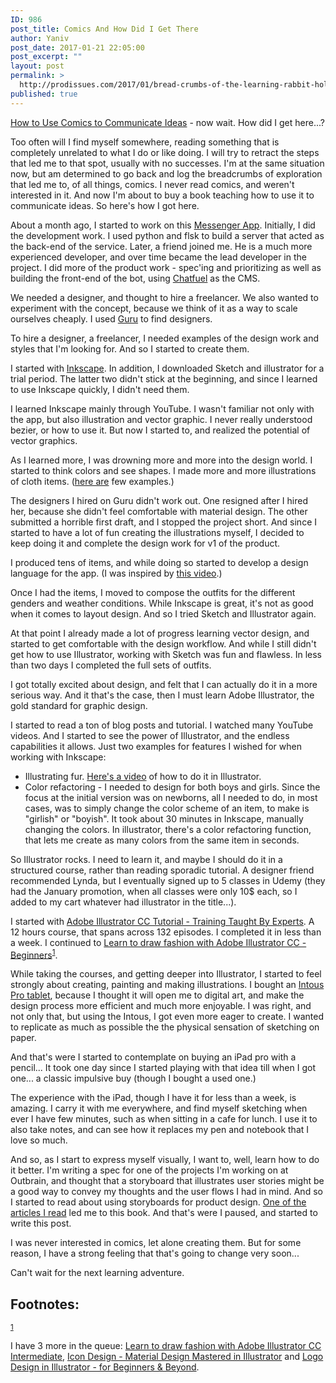 ```yaml
---
ID: 986
post_title: Comics And How Did I Get There
author: Yaniv
post_date: 2017-01-21 22:05:00
post_excerpt: ""
layout: post
permalink: >
  http://prodissues.com/2017/01/bread-crumbs-of-the-learning-rabbit-hole.html
published: true
---
```

<p> <a href="http://rosenfeldmedia.com/books/see-what-i-mean/">How to Use Comics to Communicate Ideas</a> - now wait. How did I get here...? </p>

<p> Too often will I find myself somewhere, reading something that is completely unrelated to what I do or like doing. I will try to retract the steps that led me to that spot, usually with no successes. I'm at the same situation now, but am determined to go back and log the breadcrumbs of exploration that led me to, of all things, comics. I never read comics, and weren't interested in it. And now I'm about to buy a book teaching how to use it to communicate ideas. So here's how I got here. </p>

<p> About a month ago, I started to work on this <a href="https://www.messenger.com/t/1800370993514871">Messenger App</a>. Initially, I did the development work. I used python and flsk to build a server that acted as the back-end of the service. Later, a friend joined me. He is a much more experienced developer, and over time became the lead developer in the project. I did more of the product work - spec'ing and prioritizing as well as building the front-end of the bot, using <a href="https://chatfuel.com">Chatfuel</a> as the CMS. </p>

<p> We needed a designer, and thought to hire a freelancer. We also wanted to experiment with the concept, because we think of it as a way to scale ourselves cheaply. I used <a href="https://www.guru.com/">Guru</a> to find designers. </p>

<p> To hire a designer, a freelancer, I needed examples of the design work and styles that I'm looking for. And so I started to create them. </p>

<p> I started with <a href="https://inkscape.org">Inkscape</a>. In addition, I downloaded Sketch and illustrator for a trial period. The latter two didn't stick at the beginning, and since I learned to use Inkscape quickly, I didn't need them. </p>

<p> I learned Inkscape mainly through YouTube. I wasn't familiar not only with the app, but also illustration and vector graphic. I never really understood bezier, or how to use it. But now I started to, and realized the potential of vector graphics. </p>

<p> As I learned more, I was drowning more and more into the design world. I started to think colors and see shapes. I made more and more illustrations of cloth items. (<a href="http://prodissues.com/2016/12/some-illustration-fun.html">here are</a> few examples.) </p>

<p> The designers I hired on Guru didn't work out. One resigned after I hired her, because she didn't feel comfortable with material design. The other submitted a horrible first draft, and I stopped the project short. And since I started to have a lot of fun creating the illustrations myself, I decided to keep doing it and complete the design work for v1 of the product. </p>

<p> I produced tens of items, and while doing so started to develop a design language for the app. (I was inspired by <a href="https://www.youtube.com/watch?v=ygk_pIBrMZA&amp;list=FL9kscMXqi9gccvZkeWyKRJg&amp;index=1&amp;t=922s">this video</a>.) </p>

<p> Once I had the items, I moved to compose the outfits for the different genders and weather conditions. While Inkscape is great, it's not as good when it comes to layout design. And so I tried Sketch and Illustrator again. </p>

<p> At that point I already made a lot of progress learning vector design, and started to get comfortable with the design workflow. And while I still didn't get how to use Illustrator, working with Sketch was fun and flawless. In less than two days I completed the full sets of outfits. </p>

<p> I got totally excited about design, and felt that I can actually do it in a more serious way. And it that's the case, then I must learn Adobe Illustrator, the gold standard for graphic design. </p>

<p> I started to read a ton of blog posts and tutorial. I watched many YouTube videos. And I started to see the power of Illustrator, and the endless capabilities it allows. Just two examples for features I wished for when working with Inkscape: </p>

<ul class="org-ul">
<li>Illustrating fur. <a href="https://www.youtube.com/watch?v=LNhxVWBnDsY">Here's a video</a> of how to do it in Illustrator.</li>
<li>Color refactoring - I needed to design for both boys and girls. Since the focus at the initial version was on newborns, all I needed to do, in most cases, was to simply change the color scheme of an item, to make is "girlish" or "boyish". It took about 30 minutes in Inkscape, manually changing the colors. In illustrator, there's a color refactoring function, that lets me create as many colors from the same item in seconds.</li>
</ul>

<p> So Illustrator rocks. I need to learn it, and maybe I should do it in a structured course, rather than reading sporadic tutorial. A designer friend recommended Lynda, but I eventually signed up to 5 classes in Udemy (they had the January promotion, when all classes were only 10$ each, so I added to my cart whatever had illustrator in the title...). </p>

<p> I started with <a href="https://www.udemy.com/adobe-illustrator-cc-tutorial/learn/v4/content">Adobe Illustrator CC Tutorial - Training Taught By Experts</a>. A 12 hours course, that spans across 132 episodes. I completed it in less than a week. I continued to <a href="https://www.udemy.com/learn-to-draw-fashion-with-adobe-illustrator-cc-beginners/learn/v4/content">Learn to draw fashion with Adobe Illustrator CC - Beginners</a><sup><a id="fnr.1" class="footref" href="#fn.1">1</a></sup>. </p>

<p> While taking the courses, and getting deeper into Illustrator, I started to feel strongly about creating, painting and making illustrations. I bought an <a href="http://www.wacom.com/en-es/products/pen-tablets/intuos-pro">Intous Pro tablet</a>, because I thought it will open me to digital art, and make the design process more efficient and much more enjoyable. I was right, and not only that, but using the Intous, I got even more eager to create. I wanted to replicate as much as possible the the physical sensation of sketching on paper. </p>

<p> And that's were I started to contemplate on buying an iPad pro with a pencil... It took one day since I started playing with that idea till when I got one... a classic impulsive buy (though I bought a used one.) </p>

<p> The experience with the iPad, though I have it for less than a week, is amazing. I carry it with me everywhere, and find myself sketching when ever I have few minutes, such as when sitting in a cafe for lunch. I use it to also take notes, and can see how it replaces my pen and notebook that I love so much. </p>

<p> And so, as I start to express myself visually, I want to, well, learn how to do it better. I'm writing a spec for one of the projects I'm working on at Outbrain, and thought that a storyboard that illustrates user stories  might be a good way to convey my thoughts and the user flows I had in mind. And so I started to read about using storyboards for product design. <a href="https://uxmag.com/articles/storyboarding-in-the-software-design-process">One of the articles I read</a> led me to this book. And that's were I paused, and started to write this post. </p>

<p> I was never interested in comics, let alone creating them. But for some reason, I have a strong feeling that that's going to change very soon... </p>

<p> Can't wait for the next learning adventure. </p>
<div id="footnotes">
<h2 class="footnotes">Footnotes: </h2>
<div id="text-footnotes">

<div class="footdef"><sup><a id="fn.1" class="footnum" href="#fnr.1">1</a></sup> <div class="footpara"><p class="footpara"> I have 3 more in the queue: <a href="https://www.udemy.com/learn-to-draw-fashion-with-adobe-illustrator-cc-intermediate/learn/v4/">Learn to draw fashion with Adobe Illustrator CC Intermediate</a>, <a href="https://www.udemy.com/icondesign/learn/v4/">Icon Design - Material Design Mastered in Illustrator</a> and <a href="https://www.udemy.com/logodesign/learn/v4/">Logo Design in Illustrator - for Beginners &amp; Beyond</a>. </p></div></div>


</div>
</div>